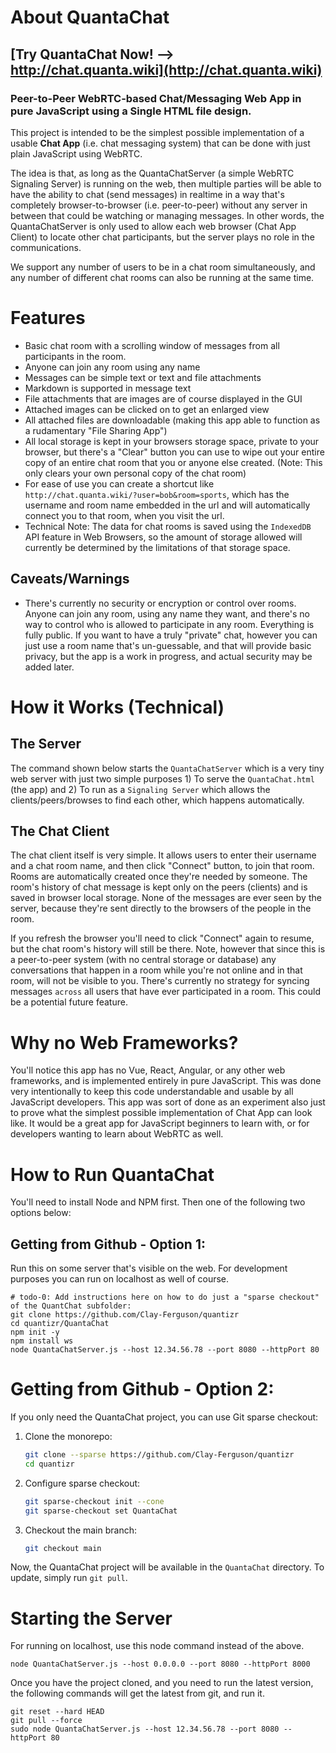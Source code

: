 # About QuantaChat

## [Try QuantaChat Now! --> http://chat.quanta.wiki](http://chat.quanta.wiki)


### Peer-to-Peer WebRTC-based Chat/Messaging Web App in pure JavaScript using a Single HTML file design.

This project is intended to be the simplest possible implementation of a usable **Chat App** (i.e. chat messaging system) that can be done with just plain JavaScript using WebRTC. 

The idea is that, as long as the QuantaChatServer (a simple WebRTC Signaling Server) is running on the web, then multiple parties will be able to have the ability to chat (send messages) in realtime in a way that's completely browser-to-browser (i.e. peer-to-peer) without any server in between that could be watching or managing messages. In other words, the QuantaChatServer is only used to allow each web browser (Chat App Client) to locate other chat participants, but the server plays no role in the communications.

We support any number of users to be in a chat room simultaneously, and any number of different chat rooms can also be running at the same time.


# Features

* Basic chat room with a scrolling window of messages from all participants in the room.
* Anyone can join any room using any name 
* Messages can be simple text or text and file attachments
* Markdown is supported in message text
* File attachments that are images are of course displayed in the GUI
* Attached images can be clicked on to get an enlarged view
* All attached files are downloadable (making this app able to function as a rudamentary "File Sharing App")
* All local storage is kept in your browsers storage space, private to your browser, but there's a "Clear" button you can use to wipe out your entire copy of an entire chat room that you or anyone else created. (Note: This only clears your own personal copy of the chat room)
* For ease of use you can create a shortcut like `http://chat.quanta.wiki/?user=bob&room=sports`, which has the username and room name embedded in the url and will automatically connect you to that room, when you visit the url.
* Technical Note: The data for chat rooms is saved using the `IndexedDB` API feature in Web Browsers, so the amount of storage allowed will currently be determined by the limitations of that storage space.

## Caveats/Warnings

* There's currently no security or encryption or control over rooms. Anyone can join any room, using any name they want, and there's no way to control who is allowed to participate in any room. Everything is fully public. If you want to have a truly "private" chat, however you can just use a room name that's un-guessable, and that will provide basic privacy, but the app is a work in progress, and actual security may be added later.


# How it Works (Technical)

## The Server

The command shown below starts the `QuantaChatServer` which is a very tiny web server with just two simple purposes 1) To serve the `QuantaChat.html` (the app) and 2) To run as a `Signaling Server` which allows the clients/peers/browses to find each other, which happens automatically.

## The Chat Client

The chat client itself is very simple. It allows users to enter their username and a chat room name, and then click "Connect" button, to join that room. Rooms are automatically created once they're needed by someone. The room's history of chat message is kept only on the peers (clients) and is saved in browser local storage. None of the messages are ever seen by the server, because they're sent directly to the browsers of the people in the room.

If you refresh the browser you'll need to click "Connect" again to resume, but the chat room's history will still be there. Note, however that since this is a peer-to-peer system (with no central storage or database) any conversations that happen in a room while you're not online and in that room, will not be visible to you. There's currently no strategy for syncing messages `across` all users that have ever participated in a room. This could be a potential future feature.


# Why no Web Frameworks?

You'll notice this app has no Vue, React, Angular, or any other web frameworks, and is implemented entirely in pure JavaScript. This was done very intentionally to keep this code understandable and usable by all JavaScript developers. This app was sort of done as an experiment also just to prove what the simplest possible implementation of Chat App can look like. It would be a great app for JavaScript beginners to learn with, or for developers wanting to learn about WebRTC as well. 


# How to Run QuantaChat

You'll need to install Node and NPM first. Then one of the following two options below:

## Getting from Github - Option 1:

Run this on some server that's visible on the web. For development purposes you can run on localhost as well of course.

    # todo-0: Add instructions here on how to do just a "sparse checkout" of the QuantChat subfolder:
    git clone https://github.com/Clay-Ferguson/quantizr
    cd quantizr/QuantaChat
    npm init -y
    npm install ws
    node QuantaChatServer.js --host 12.34.56.78 --port 8080 --httpPort 80

# Getting from Github - Option 2:

If you only need the QuantaChat project, you can use Git sparse checkout:

1.  Clone the monorepo:
    ```bash
    git clone --sparse https://github.com/Clay-Ferguson/quantizr
    cd quantizr
    ```
2.  Configure sparse checkout:
    ```bash
    git sparse-checkout init --cone
    git sparse-checkout set QuantaChat
    ```
3.  Checkout the main branch:
    ```bash
    git checkout main
    ```

Now, the QuantaChat project will be available in the `QuantaChat` directory. To update, simply run `git pull`.    
    
# Starting the Server

For running on localhost, use this node command instead of the above.
    
    node QuantaChatServer.js --host 0.0.0.0 --port 8080 --httpPort 8000

Once you have the project cloned, and you need to run the latest version, the following commands will get the latest from git, and run it.

    git reset --hard HEAD
    git pull --force
    sudo node QuantaChatServer.js --host 12.34.56.78 --port 8080 --httpPort 80
